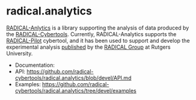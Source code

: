 # radical.analytics

[RADICAL-Anlytics](https://github.com/radical-cybertools/radical.analytics) is a library supporting the analysis of data produced by the [RADICAL-Cybertools](https://radical-cybertools.github.io/). Currently, RADICAL-Analytics supports the [RADICAL-Pilot](https://github.com/radical-cybertools/radical.pilot) cybertool, and it has been used to support and develop the experimental analysis [published](http://radical.rutgers.edu/publications/) by the [RADICAL Group](http://radical.rutgers.edu/) at Rutgers University.

* Documentation: 
* API: https://github.com/radical-cybertools/radical.analytics/blob/devel/API.md
* Examples: https://github.com/radical-cybertools/radical.analytics/tree/devel/examples
